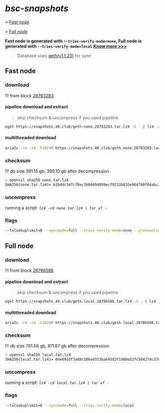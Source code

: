 # *bsc-snapshots*


*\> [Fast node](#fast-node)*

*\> [Full node](#full-node)*

**Fast node is generated with `--tries-verify-mode=none`, Full node is generated with `--tries-verify-mode=local`**
**[Know more >>>](https://github.com/bnb-chain/bsc/pull/926)**

> Database uses [geth(v1.1.23)](https://github.com/bnb-chain/bsc/releases/tag/v1.1.23) for sync


## Fast node

### download

<!-- begin_none -->

!!! from block [28783283](https://bscscan.com/block/28783283)

#### pipeline download and extract
> skip checksum & uncompress if you used pipeline
```bash
wget https://snapshots.48.club/geth.none.28783283.tar.lz4 -O - | lz4 -cd | tar xf -
```

#### multithreaded download

```bash
aria2c -s4 -x4 -k1024M https://snapshots.48.club/geth.none.28783283.tar.lz4 -o none.tar.lz4
```


### checksum

!!! db size 391.15 gb, 399.10 gb after decompression
```bash
> openssl sha256 none.tar.lz4
SHA256(none.tar.lz4)= b1bddc347c78ec3b84694099ecf9213b835e9647b0f04abc3462d7e9cbca47d1
```

<!-- end_none -->

### uncompress


running a script: _`lz4 -cd none.tar.lz4 | tar xf -`_


### flags


```bash
--txlookuplimit=0 --syncmode=full --tries-verify-mode=none --pruneancient=true --diffblock=5000
```


## Full node


### download

<!-- begin_local -->

!!! from block [28786586](https://bscscan.com/block/28786586)

#### pipeline download and extract
> skip checksum & uncompress if you used pipeline
```bash
wget https://snapshots.48.club/geth.local.28786586.tar.lz4 -O - | lz4 -cd | tar xf -
```

#### multithreaded download

```bash
aria2c -s4 -x4 -k1024M https://snapshots.48.club/geth.local.28786586.tar.lz4 -o local.tar.lz4
```


### checksum

!!! db size 791.56 gb, 811.87 gb after decompression
```bash
> openssl sha256 local.tar.lz4
SHA256(local.tar.lz4)= 0de691df3a88c106ee553ba645d3f1980e52fc584274c378099013172091a22c
```

<!-- end_local -->


### uncompress


running a script: _`lz4 -cd local.tar.lz4 | tar xf -`_


### flags


```bash
--txlookuplimit=0 --syncmode=full --tries-verify-mode=local
```
